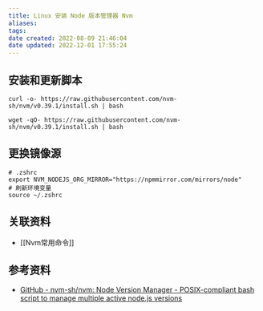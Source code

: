 ```yaml
---
title: Linux 安装 Node 版本管理器 Nvm
aliases:
tags:
date created: 2022-08-09 21:46:04
date updated: 2022-12-01 17:55:24
---
```



## 安装和更新脚本

```shell
curl -o- https://raw.githubusercontent.com/nvm-sh/nvm/v0.39.1/install.sh | bash

wget -qO- https://raw.githubusercontent.com/nvm-sh/nvm/v0.39.1/install.sh | bash
```

## 更换镜像源

```shell
# .zshrc
export NVM_NODEJS_ORG_MIRROR="https://npmmirror.com/mirrors/node"
# 刷新环境变量
source ~/.zshrc 

```

## 关联资料

- [[Nvm常用命令]]

## 参考资料

- [GitHub - nvm-sh/nvm: Node Version Manager - POSIX-compliant bash script to manage multiple active node.js versions](https://github.com/nvm-sh/nvm)
